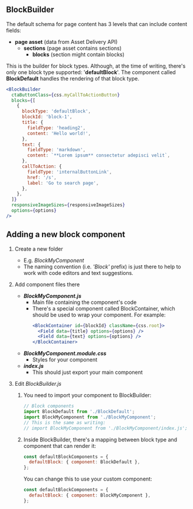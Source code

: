 ## BlockBuilder

The default schema for page content has 3 levels that can include content fields:

- **page asset** (data from Asset Delivery API)
  - **sections** (page asset contains sections)
    - **blocks** (section might contain blocks)

This is the builder for block types. Although, at the time of writing, there's only one block type
supported: '**defaultBlock**'. The component called **BlockDefault** handles the rendering of that
block type.

```jsx
<BlockBuilder
  ctaButtonClass={css.myCallToActionButton}
  blocks={[
    {
      blockType: 'defaultBlock',
      blockId: 'block-1',
      title: {
        fieldType: 'heading2',
        content: 'Hello world!',
      },
      text: {
        fieldType: 'markdown',
        content: `**Lorem ipsum** consectetur adepisci velit`,
      },
      callToAction: {
        fieldType: 'internalButtonLink',
        href: '/s',
        label: 'Go to search page',
      },
    },
  ]}
  responsiveImageSizes={responsiveImageSizes}
  options={options}
/>
```

## Adding a new block component

1. Create a new folder

   - E.g. _BlockMyComponent_
   - The naming convention (i.e. _'Block'_ prefix) is just there to help to work with code editors
     and text suggestions.

2. Add component files there

   - **_BlockMyComponent.js_**
     - Main file containing the component's code
     - There's a special component called BlockContainer, which should be used to wrap your
       component. For example:
       ```jsx
       <BlockContainer id={blockId} className={css.root}>
         <Field data={title} options={options} />
         <Field data={text} options={options} />
       </BlockContainer>
       ```
   - **_BlockMyComponent.module.css_**
     - Styles for your component
   - **_index.js_**
     - This should just export your main component

3. Edit _BlockBuilder.js_

   1. You need to import your component to BlockBuilder:

      ```js
      // Block components
      import BlockDefault from './BlockDefault';
      import BlockMyComponent from './BlockMyComponent';
      // This is the same as writing:
      // import BlockMyComponent from './BlockMyComponent/index.js';
      ```

   2. Inside BlockBuilder, there's a mapping between block type and component that can render it:

      ```js
      const defaultBlockComponents = {
        defaultBlock: { component: BlockDefault },
      };
      ```

      You can change this to use your custom component:

      ```js
      const defaultBlockComponents = {
        defaultBlock: { component: BlockMyComponent },
      };
      ```

